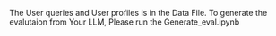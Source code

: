 The User queries and User profiles is in the Data File.
To generate the evalutaion from Your LLM, Please run the Generate_eval.ipynb
